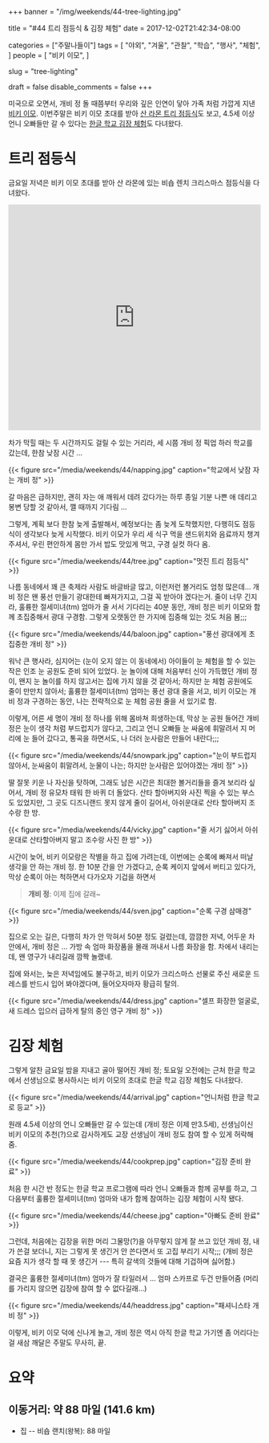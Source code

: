 +++
banner = "/img/weekends/44-tree-lighting.jpg"

title = "#44 트리 점등식 & 김장 체험"
date = 2017-12-02T21:42:34-08:00

categories = ["주말나들이"]
tags = [
    "야외",
    "겨울",
    "관찰",
    "학습",
    "행사",
    "체험",
]
people = [
    "비키 이모",
]

slug = "tree-lighting"

draft = false
disable_comments = false
+++

미국으로 오면서, 개비 정 돌 때쯤부터 우리와 깊은 인연이 닿아 가족 처럼
가깝게 지낸 [비키 이모](/people/비키-이모).
이번주말은 비키 이모 초대를 받아 [산 라몬 트리 점등식](#트리-점등식)도 보고,
4.5세 이상 언니 오빠들만 갈 수 있다는 [한글 학교 김장 체험](#김장-체험)도
다녀왔다.

<!--more-->

# 트리 점등식
금요일 저녁은 비키 이모 초대를 받아 산 라몬에 있는 비숍 렌치 크리스마스
점등식을 다녀왔다.

<iframe src="https://www.google.com/maps/embed?pb=!1m18!1m12!1m3!1d3154.19685333025!2d-121.95881408468269!3d37.76198217976175!2m3!1f0!2f0!3f0!3m2!1i1024!2i768!4f13.1!3m3!1m2!1s0x808ff282ef005db3%3A0x3624a4299fc9743!2sBishop+Ranch+1%2C+San+Ramon%2C+CA+94583!5e0!3m2!1sen!2sus!4v1512284178389"
width="100%" height="450" frameborder="0" style="border:0" allowfullscreen></iframe>

차가 막힐 때는 두 시간까지도 걸릴 수 있는 거리라, 세 시쯤 개비 정 픽업 하러
학교를 갔는데, 한참 낮잠 시간 …

{{< figure src="/media/weekends/44/napping.jpg"
  caption="학교에서 낮잠 자는 개비 정" >}}

갈 마음은 급하지만, 괜히 자는 애 깨워서 데려 갔다가는 하루 종일 기분 나쁜
애 데리고 봉변 당할 것 같아서, 깰 때까지 기다림 …

그렇게, 계획 보다 한참 늦게 출발해서, 예정보다는 좀 늦게 도착했지만, 다행히도
점등식이 생각보다 늦게 시작했다. 비키 이모가 우리 세 식구 먹을 샌드위치와
음료까지 챙겨주셔서, 우린 편안하게 몸만 가서 밥도 맛있게 먹고, 구경 실컷
하다 옴.

{{< figure src="/media/weekends/44/tree.jpg"
  caption="멋진 트리 점등식" >}}

나름 동네에서 꽤 큰 축제라 사람도 바글바글 많고, 이런저런 볼거리도 엄청
많은데… 개비 정은 왠 풍선 만들기 광대한테 빠져가지고, 그걸 꼭 받아야 겠다는거.
줄이 너무 긴지라, 훌륭한 절세미녀(tm) 엄마가 줄 서서 기다리는 40분 동안,
개비 정은 비키 이모와 함께 초집중해서 광대 구경함. 그렇게 오랫동안 한 가지에
집중해 있는 것도 처음 봄;;;

{{< figure src="/media/weekends/44/baloon.jpg"
  caption="풍선 광대에게 초집중한 개비 정" >}}

워낙 큰 행사라, 심지어는 (눈이 오지 않는 이 동네에서) 아이들이 눈 체험을 할 수
있는 작은 인조 눈 공원도 준비 되어 있었다. 눈 놀이에 대해 처음부터 신이
가득했던 개비 정이, 왠지 눈 놀이를 하지 않고서는 집에 가지 않을 것 같아서;
하지만 눈 체험 공원에도 줄이 만만치 않아서; 훌륭한 절세미녀(tm) 엄마는 풍선
광대 줄을 서고, 비키 이모는 개비 정과 구경하는 동안, 나는 전략적으로 눈 체험
공원 줄을 서 있기로 함.

이렇게, 어른 세 명이 개비 정 하나를 위해 몸바쳐 희생하는데, 막상 눈 공원
들어간 개비 정은 눈이 생각 처럼 부드럽지가 않다고, 그리고 언니 오빠들
눈 싸움에 휘말려서 지 머리에 눈 들어 갔다고, 통곡을 하면서도, 나 더러
눈사람은 만들어 내란다;;;

{{< figure src="/media/weekends/44/snowpark.jpg"
  caption="눈이 부드럽지 않아서, 눈싸움이 휘말려서, 눈물이 나는; 하지만 눈사람은 있어야겠는 개비 정" >}}

딸 잘못 키운 나 자신을 탓하며, 그래도 남은 시간은 최대한 볼거리들을 즐겨 보리라
싶어서, 개비 정 유모차 태워 한 바퀴 더 돌았다. 산타 할아버지와 사진 찍을 수
있는 부스도 있었지만, 그 곳도 디즈니랜드 못지 않게 줄이 길어서,
아쉬운대로 산타 할아버지 조수랑 한 방.

{{< figure src="/media/weekends/44/vicky.jpg"
  caption="줄 서기 싫어서 아쉬운대로 산타할아버지 말고 조수랑 사진 한 방" >}}

시간이 늦어, 비키 이모랑은 작별을 하고 집에 가려는데, 이번에는 순록에 빠져서
떠날 생각을 안 하는 개비 정.
한 10분 간을 안 가겠다고, 순록 케이지 앞에서 버티고 있다가,
막상 순록이 아는 척하면서 다가오자 기겁을 하면서

> **개비 정**: 이제 집에 갈래~

{{< figure src="/media/weekends/44/sven.jpg"
  caption="순록 구경 삼매경" >}}

집으로 오는 길은, 다행히 차가 안 막혀서 50분 정도 걸렸는데, 깜깜한 저녁,
어두운 차 안에서, 개비 정은 … 가방 속 엄마 화장품을 몰래 꺼내서 나름 화장을
함. 차에서 내리는데, 왠 영구가 내리길래 깜짝 놀랬네.

집에 와서는, 늦은 저녁임에도 불구하고, 비키 이모가 크리스마스 선물로 주신
새로운 드레스를 반드시 입어 봐야겠다며, 들어오자마자 황급히 탈의.

{{< figure src="/media/weekends/44/dress.jpg"
  caption="셀프 화장한 얼굴로, 새 드레스 입으러 급하게 탈의 중인 영구 개비 정" >}}

# 김장 체험

그렇게 알찬 금요일 밤을 지내고 골아 떨어진 개비 정; 토요일 오전에는 근처
한글 학교에서 선생님으로 봉사하시는 비키 이모의 초대로 한글 학교 김장 체험도
다녀왔다.

{{< figure src="/media/weekends/44/arrival.jpg"
  caption="언니처럼 한글 학교로 등교" >}}

원래 4.5세 이상의 언니 오빠들만 갈 수 있는데 (개비 정은 이제 만3.5세),
선생님이신 비키 이모의 추천(?)으로 감사하게도 교장 선생님이 개비 정도 참여 할
수 있게 허락해 줌.

{{< figure src="/media/weekends/44/cookprep.jpg"
  caption="김장 준비 완료" >}}

처음 한 시간 반 정도는 한글 학교 프로그램에 따라 언니 오빠들과 함께 공부를
하고, 그 다음부터 훌륭한 절세미녀(tm) 엄마와 내가 함께 참여하는 김장 체험이
시작 됐다.

{{< figure src="/media/weekends/44/cheese.jpg"
  caption="아빠도 준비 완료" >}}

그런데, 처음에는 김장을 위한 머리 그물망(?)을 아무렇지 않게 잘 쓰고 있던
개비 정, 내가 쓴걸 보더니, 지는 그렇게 못 생긴거 안 쓴다면서 또 고집 부리기
시작;;; (개비 정은 요즘 지가 생각 할 때 못 생긴거 --- 특히 갈색의 것들에 대해
기겁하며 싫어함.)

결국은 훌륭한 절세미녀(tm) 엄마가 잘 타일러서 … 엄마 스카프로 두건 만들어줌
(머리를 가리지 않으면 김장에 참여 할 수 없다길래…)

{{< figure src="/media/weekends/44/headdress.jpg"
  caption="패셔니스타 개비 정" >}}

이렇게, 비키 이모 덕에 신나게 놀고, 개비 정은 역시 아직 한글 학교 가기엔
좀 어리다는 걸 새삼 깨달은 주말도 무사히, 끝.

# 요약

## 이동거리: 약 88 마일 (141.6 km)

- 집 -- 비숍 랜치(왕복): 88 마일

